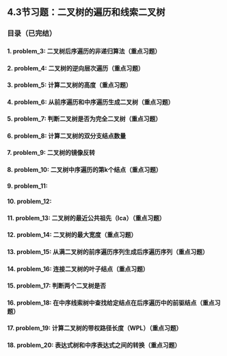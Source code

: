 ## 4.3节习题：二叉树的遍历和线索二叉树

### 目录（已完结）

#### 1. problem_3: 二叉树后序遍历的非递归算法（重点习题）
#### 2. problem_4: 二叉树的逆向层次遍历（重点习题）
#### 3. problem_5: 计算二叉树的高度（重点习题）
#### 4. problem_6: 从前序遍历和中序遍历生成二叉树（重点习题）
#### 5. problem_7: 判断二叉树是否为完全二叉树（重点习题）
#### 6. problem_8: 计算二叉树的双分支结点数量
#### 7. problem_9: 二叉树的镜像反转
#### 8. problem_10: 二叉树中序遍历的第k个结点（重点习题）
#### 9. problem_11: 
#### 10. problem_12: 
#### 11. problem_13: 二叉树的最近公共祖先（lca）（重点习题）
#### 12. problem_14: 二叉树的最大宽度（重点习题）
#### 13. problem_15: 从满二叉树的前序遍历序列生成后序遍历序列（重点习题）
#### 14. problem_16: 连接二叉树的叶子结点（重点习题）
#### 15. problem_17: 判断两个二叉树是否
#### 16. problem_18: 在中序线索树中查找给定结点在后序遍历中的前驱结点（重点习题）
#### 17. problem_19: 计算二叉树的带权路径长度（WPL）（重点习题）
#### 18. problem_20: 表达式树和中序表达式之间的转换（重点习题）

